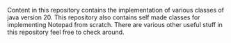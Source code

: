 Content in this repository contains the implementation of various classes of java version 20.
This repository also contains self made classes for implementing Notepad from scratch. 
There are various other useful stuff in this repository feel free to check around.
